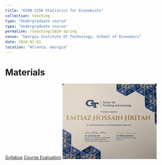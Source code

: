 ```yaml
---
title: "ECON 2250 Statistics for Economists"
collection: teaching
type: "Undergraduate course"
type: "Undergraduate course"
permalink: /teaching/2024-Spring
venue: "Georgia Institute Of Technology, School of Economics"
date: 2024-01-01
location: "Atlanta, Georgia"
---
```


Materials
======
[Syllabus](/files/ECON_2250_Spring_2024_Syllabus.pdf)
[Course Evaluation](/files/Hritan_2024_Spring_ECON_2250_Statistics_for_Econ_HZ1.pdf)
<img src="https://github.com/ehhritan/ehhritan.github.io/blob/master/images/cetl_certificate.jpg?raw=true" alt="image alt" width="60%">
